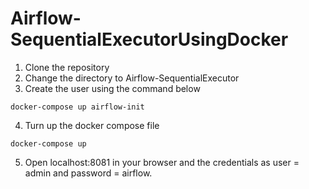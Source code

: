 # Airflow-SequentialExecutorUsingDocker

1. Clone the repository 
2. Change the directory to Airflow-SequentialExecutor
3. Create the user using the command below
```
docker-compose up airflow-init
```
4. Turn up the docker compose file
````
docker-compose up
````
5. Open localhost:8081 in your browser and the credentials as user = admin and password = airflow.
